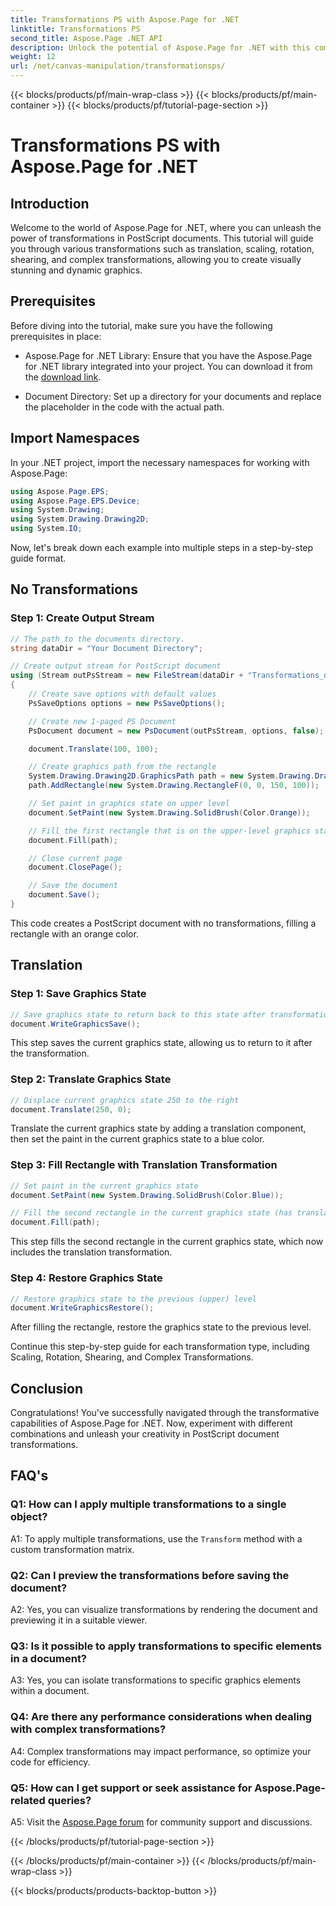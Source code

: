 ```yaml
---
title: Transformations PS with Aspose.Page for .NET
linktitle: Transformations PS
second_title: Aspose.Page .NET API
description: Unlock the potential of Aspose.Page for .NET with this comprehensive guide on PostScript transformations. Create dynamic graphics effortlessly.
weight: 12
url: /net/canvas-manipulation/transformationsps/
---
```


{{< blocks/products/pf/main-wrap-class >}}
{{< blocks/products/pf/main-container >}}
{{< blocks/products/pf/tutorial-page-section >}}

# Transformations PS with Aspose.Page for .NET

## Introduction

Welcome to the world of Aspose.Page for .NET, where you can unleash the power of transformations in PostScript documents. This tutorial will guide you through various transformations such as translation, scaling, rotation, shearing, and complex transformations, allowing you to create visually stunning and dynamic graphics.

## Prerequisites

Before diving into the tutorial, make sure you have the following prerequisites in place:

- Aspose.Page for .NET Library: Ensure that you have the Aspose.Page for .NET library integrated into your project. You can download it from the [download link](https://releases.aspose.com/page/net/).

- Document Directory: Set up a directory for your documents and replace the placeholder in the code with the actual path.

## Import Namespaces

In your .NET project, import the necessary namespaces for working with Aspose.Page:

```csharp
using Aspose.Page.EPS;
using Aspose.Page.EPS.Device;
using System.Drawing;
using System.Drawing.Drawing2D;
using System.IO;
```

Now, let's break down each example into multiple steps in a step-by-step guide format.


## No Transformations

### Step 1: Create Output Stream

```csharp
// The path to the documents directory.
string dataDir = "Your Document Directory";

// Create output stream for PostScript document
using (Stream outPsStream = new FileStream(dataDir + "Transformations_outPS.ps", FileMode.Create))
{
    // Create save options with default values
    PsSaveOptions options = new PsSaveOptions();

    // Create new 1-paged PS Document
    PsDocument document = new PsDocument(outPsStream, options, false);

    document.Translate(100, 100);

    // Create graphics path from the rectangle
    System.Drawing.Drawing2D.GraphicsPath path = new System.Drawing.Drawing2D.GraphicsPath();
    path.AddRectangle(new System.Drawing.RectangleF(0, 0, 150, 100));

    // Set paint in graphics state on upper level
    document.SetPaint(new System.Drawing.SolidBrush(Color.Orange));

    // Fill the first rectangle that is on the upper-level graphics state and without any transformations
    document.Fill(path);

    // Close current page
    document.ClosePage();

    // Save the document
    document.Save();
}
```

This code creates a PostScript document with no transformations, filling a rectangle with an orange color.

## Translation

### Step 1: Save Graphics State

```csharp
// Save graphics state to return back to this state after transformation
document.WriteGraphicsSave();
```

This step saves the current graphics state, allowing us to return to it after the transformation.

### Step 2: Translate Graphics State

```csharp
// Displace current graphics state 250 to the right
document.Translate(250, 0);
```

Translate the current graphics state by adding a translation component, then set the paint in the current graphics state to a blue color.

### Step 3: Fill Rectangle with Translation Transformation

```csharp
// Set paint in the current graphics state
document.SetPaint(new System.Drawing.SolidBrush(Color.Blue));

// Fill the second rectangle in the current graphics state (has translation transformation)
document.Fill(path);
```

This step fills the second rectangle in the current graphics state, which now includes the translation transformation.

### Step 4: Restore Graphics State

```csharp
// Restore graphics state to the previous (upper) level
document.WriteGraphicsRestore();
```

After filling the rectangle, restore the graphics state to the previous level.

Continue this step-by-step guide for each transformation type, including Scaling, Rotation, Shearing, and Complex Transformations.

## Conclusion

Congratulations! You've successfully navigated through the transformative capabilities of Aspose.Page for .NET. Now, experiment with different combinations and unleash your creativity in PostScript document transformations.

## FAQ's

### Q1: How can I apply multiple transformations to a single object?

A1: To apply multiple transformations, use the `Transform` method with a custom transformation matrix.

### Q2: Can I preview the transformations before saving the document?

A2: Yes, you can visualize transformations by rendering the document and previewing it in a suitable viewer.

### Q3: Is it possible to apply transformations to specific elements in a document?

A3: Yes, you can isolate transformations to specific graphics elements within a document.

### Q4: Are there any performance considerations when dealing with complex transformations?

A4: Complex transformations may impact performance, so optimize your code for efficiency.

### Q5: How can I get support or seek assistance for Aspose.Page-related queries?

A5: Visit the [Aspose.Page forum](https://forum.aspose.com/c/page/39) for community support and discussions.

{{< /blocks/products/pf/tutorial-page-section >}}

{{< /blocks/products/pf/main-container >}}
{{< /blocks/products/pf/main-wrap-class >}}

{{< blocks/products/products-backtop-button >}}
